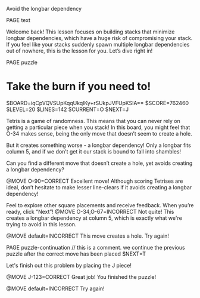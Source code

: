Avoid the longbar dependency

PAGE text

Welcome back! This lesson focuses on building stacks that minimize longbar dependencies, which have a huge risk of compromising your stack. If you feel like your stacks suddenly spawn multiple longbar dependencies out of nowhere, this is the lesson for you. Let’s dive right in!

PAGE puzzle

# Take the burn if you need to!

$BOARD=iqCpVQVSUpKqqUkqlKy+rSUkpJVFUpKSlA==
$SCORE=762460
$LEVEL=20
$LINES=142
$CURRENT=O
$NEXT=J

Tetris is a game of randomness. This means that you can never rely on getting a particular piece when you stack! In this board, you might feel that O-34 makes sense, being the only move that doesn’t seem to create a hole.

But it creates something worse - a longbar dependency! Only a longbar fits column 5, and if we don’t get it our stack is bound to fall into shambles!

Can you find a different move that doesn’t create a hole, yet avoids creating a longbar dependency?

@MOVE O-90=CORRECT
Excellent move! Although scoring Tetrises are ideal, don’t hesitate to make lesser line-clears  if it avoids creating a longbar dependency!

Feel to explore other square placements and receive feedback. When you’re ready, click “Next”!
@MOVE O-34,O-67=INCORRECT
Not quite! This creates a longbar dependency at column 5, which is exactly what we're trying to avoid in this lesson.

@MOVE default=INCORRECT
This move creates a hole. Try again!

PAGE puzzle-continuation
// this is a comment. we continue the previous puzzle after the correct move has been placed
$NEXT=T

Let's finish out this problem by placing the J piece!

@MOVE J-123=CORRECT
Great job! You finished the puzzle!

@MOVE default=INCORRECT
Try again!